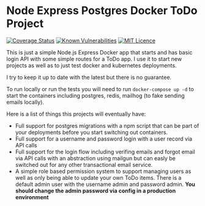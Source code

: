 # Node Express Postgres Docker ToDo Project

[![Coverage Status](https://coveralls.io/repos/github/jtwebman/node-express-postgres-docker-todo/badge.svg?branch=master)](https://coveralls.io/github/jtwebman/node-express-postgres-docker-todo?branch=master)
[![Known Vulnerabilities](https://snyk.io/test/github/jtwebman/node-express-postgres-docker-todo/badge.svg?targetFile=api/package.json)](https://snyk.io/test/github/jtwebman/node-express-postgres-docker-todo?targetFile=api/package.json)
[![MIT Licence](https://badges.frapsoft.com/os/mit/mit.svg?v=103)](https://opensource.org/licenses/mit-license.php)

This is just a simple Node.js Express Docker app that starts and has basic login API with some simple routes for a ToDo app. I use it to start new projects as well as to just test docker and kubernetes deployments.

I try to keep it up to date with the latest but there is no guarantee.

To run locally or run the tests you will need to run `docker-compose up -d` to start the containers including postgres, redis, mailhog (to fake sending emails locally).

Here is a list of things this projects will eventually have:

- Full support for postgres migrations with a npm script that can be part of your deployments before you start switching out containers.
- Full support for a username and password login with a user record via API calls
- Full support for the login flow including verifing emails and forgot email via API calls with an abstraction using mailgun but can easly be switched out for any other transactional email service.
- A simple role based permission system to support managing users as well as only being able to update your own ToDo items. There is a default admin user with the username admin and password admin. **You should change the admin password via config in a production environment**
